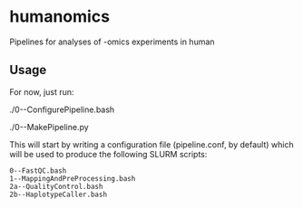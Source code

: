 humanomics
=======

Pipelines for analyses of -omics experiments in human

Usage
-------

For now, just run:

./0--ConfigurePipeline.bash

./0--MakePipeline.py

This will start by writing a configuration file (pipeline.conf, by default) which will be used to produce the following SLURM scripts:

```
0--FastQC.bash
1--MappingAndPreProcessing.bash
2a--QualityControl.bash
2b--HaplotypeCaller.bash
```

